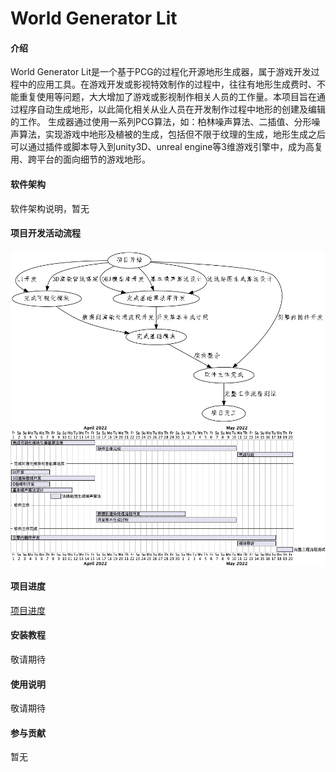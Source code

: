 # World Generator Lit

#### 介绍

World Generator Lit是一个基于PCG的过程化开源地形生成器，属于游戏开发过程中的应用工具。在游戏开发或影视特效制作的过程中，往往有地形生成费时、不能重复使用等问题，大大增加了游戏或影视制作相关人员的工作量。本项目旨在通过程序自动生成地形，以此简化相关从业人员在开发制作过程中地形的创建及编辑的工作。
生成器通过使用一系列PCG算法，如：柏林噪声算法、二插值、分形噪声算法，实现游戏中地形及植被的生成，包括但不限于纹理的生成，地形生成之后可以通过插件或脚本导入到unity3D、unreal engine等3维游戏引擎中，成为高复用、跨平台的面向细节的游戏地形。

#### 软件架构

软件架构说明，暂无

#### 项目开发活动流程

![项目AOE](NetworkGraph/AOE.png)
![项目甘特图](gantt/gantt.png)

#### 项目进度

[项目进度](./tasks.md)

#### 安装教程

敬请期待

#### 使用说明

敬请期待

#### 参与贡献

暂无
